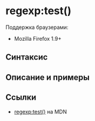 # regexp​:test()

Поддержка браузерами:

- Mozilla Firefox 1.9+

## Синтаксис

## Описание и примеры

## Ссылки

- [regexp​:test()](https://developer.mozilla.org/en-US/docs/Web/EXSLT/regexp/test) на MDN
